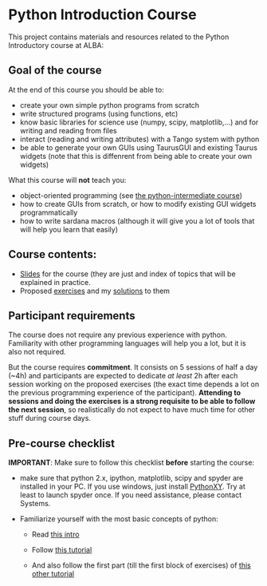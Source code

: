 # Python Introduction Course

This project contains materials and resources related to the Python Introductory
course at ALBA:

## Goal of the course

At the end of this course you should be able to:

- create your own simple python programs from scratch
- write structured programs (using functions, etc)
- know basic libraries for science use (numpy, scipy, matplotlib,...) and for 
  writing and reading from files
- interact (reading and writing attributes) with a Tango system with python
- be able to generate your own GUIs using TaurusGUI and existing Taurus widgets 
  (note that this is diffenrent from being able to create your own widgets)

What this course will **not** teach you:

- object-oriented programming (see [the python-intermediate course](https://git.cells.es/cpascual/pythoncourse-intermediate))
- how to create GUIs from scratch, or how to modify existing GUI widgets programmatically
- how to write sardana macros (although it will give you a lot of tools that will help you learn that easily)

## Course contents:

- [Slides](pythonIntro-slides.odp) for the course (they are just and index of topics that will be 
  explained in practice.
- Proposed [exercises](exercises) and my [solutions](exercises/cheat) to them

## Participant requirements

The course does not require any previous experience with python. Familiarity 
with other programming languages will help you a lot, but it is also not required.

But the course requires **commitment**. It consists on 5 sessions of half a day 
(~4h) and participants are expected to dedicate *at least* 2h after each session 
working on the proposed exercises (the exact time depends a lot on the previous 
programming experience of the participant). **Attending to sessions and doing 
the exercises is a strong requisite to be able to follow the next session**, 
so realistically do not expect to have much time for other stuff during course 
days.


## Pre-course checklist

**IMPORTANT**: Make sure to follow this checklist **before** starting the course:

- make sure that python 2.x, ipython, matplotlib, scipy and spyder are 
  installed in your PC. If you use windows, just install 
  [PythonXY](http://python-xy.github.io). Try at least to launch spyder once. 
  If you need assistance, please contact Systems.

- Familiarize yourself with the most basic concepts of python:

  - Read [this intro](http://docs.python.org/2/tutorial/introduction.html)

  - Follow [this tutorial](http://introtopython.org/var_string_num.html)

  - And also follow the first part (till the first block of exercises) of
    [this other tutorial](http://introtopython.org/lists_tuples.html)